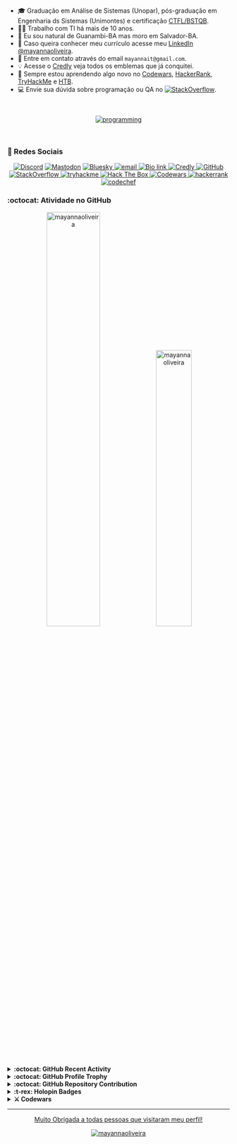 
- 🎓 Graduação em Análise de Sistemas (Unopar), pós-graduação em Engenharia ds Sistemas (Unimontes) e certificação [CTFL/BSTQB](https://bcr.bstqb.org.br/cert?field_certificado_numero_value=&field_certificado_nome_value=Mayanna+Silva+Oliveira).
- 🧑‍💻 Trabalho com TI há mais de 10 anos.
- 📍 Eu sou natural de Guanambi-BA mas moro em Salvador-BA.
- 📎 Caso queira conhecer meu currículo acesse meu [LinkedIn @mayannaoliveira](https://www.linkedin.com/in/mayannaoliveira/).
- 📧 Entre em contato através do email `mayannait@gmail.com`.
- 💡 Acesse o [Credly](credly-badges.md) veja todos os emblemas que já conquitei.
- 📓 Sempre estou aprendendo algo novo no [Codewars](https://www.codewars.com/users/mayannaoliveira), [HackerRank](https://www.hackerrank.com/profile/mayannait), [TryHackMe](https://tryhackme.com/p/mayannait) e [HTB](https://www.hackthebox.com/).
- 💻 Envie sua dúvida sobre programação ou QA no [![StackOverflow](https://img.shields.io/badge/Stack%20Overflow-F58025.svg?style=flat&logo=Stack-Overflow&logoColor=white)](https://stackoverflow.com/users/16884312/mayanna).
</br>

<!-- Skills em Programação -->
<p align="center">
  <a href="">
    <img alt="programming" src="https://skillicons.dev/icons?i=python,django,go,ruby,r,matlab,html,css,javascript,mongodb,postgres,mysql,cassandra,selenium,cypress,postman,linux,ubuntu,kali,bash,vscodium,npm,yarn,git&perline=8"/>
  </a>
</p>
</br>

### 🤝 Redes Sociais

<p align="center">
    <!-- Discord  -->
    <a href="https://discordapp.com/users/728043170226503721">
    <img alt="Discord" src="https://img.shields.io/badge/Discord-%235865F2.svg?style=flat&logo=discord&logoColor=white"/>
    </a>
    <!-- Mastodon -->
    ​ <a href="https://mastodon.social/@mayannaoliveira">
    <img alt="Mastodon" src="https://img.shields.io/badge/Mastodon-6364FF.svg?style=flat&logo=Mastodon&logoColor=white"/>
    </a> 
    <!-- Bluesky -->
    ​ <a href="https://bsky.app/profile/mayannaoliveira.bsky.social">
    <img alt="Bluesky" src="https://img.shields.io/badge/Bluesky-0285FF.svg?style=flat&logo=Bluesky&logoColor=white"/>
    </a>
    <!-- Email -->
     <a href=mailto:mayannait@gmail.com>
    <img alt="email" src="https://img.shields.io/badge/Gmail-EA4335.svg?style=flat&logo=Gmail&logoColor=white"/>
    </a>
    <!-- Bio link-->
     <a href="https://bio.link/mayanna">
    <img alt="Bio link" src="https://img.shields.io/badge/Bio%20Link-000000.svg?style=flat&logo=Bio-Link&logoColor=white"/>
    </a>
    <!-- Credly -->
     <a href="https://www.credly.com/users/mayannaoliveira/">
    <img alt="Credly" src="https://img.shields.io/badge/Credly-FF6B00.svg?style=flat&logo=Credly&logoColor=white"/>
    </a>
    <!-- GitHub -->
     <a href="https://github.com/mayannaoliveira">
    <img alt="GitHub" src="https://img.shields.io/badge/GitHub-181717.svg?style=flat&logo=GitHub&logoColor=white"/>
    </a>
    <!-- stackoverflow -->
     <a href="https://stackoverflow.com/users/16884312/mayanna">
    <img alt="StackOverflow" src="https://img.shields.io/badge/Stack%20Overflow-F58025.svg?style=flat&logo=Stack-Overflow&logoColor=white"/>
    </a>
    <a href="https://tryhackme.com/p/mayannait">
    <img src="https://img.shields.io/badge/TryHackMe-212C42?style=flat&logo=tryhackme&logoColor=white&link=https://tryhackme.com/p/mayannait" alt="tryhackme" />
    </a> 
    <a href="https://academy.hackthebox.com/">
    <img src="https://img.shields.io/badge/Hack%20The%20Box-9FEF00?style=flat&logo=HackTheBox&logoColor=white&link=https://academy.hackthebox.com/" alt="Hack The Box"/>
    </a>
    <a href="https://www.codewars.com/users/mayannaoliveira">
    <img src="https://img.shields.io/badge/Codewars-B1361E?style=flat&logo=codewars&logoColor=white&link=https://www.codewars.com/users/mayannaoliveira" alt="Codewars"/>
    </a>
     <a href="https://www.hackerrank.com/profile/mayannait">
    <img alt="hackerrank" src="https://img.shields.io/badge/-Hackerrank-00EA64?style=flat&logo=HackerRank&logoColor=white"/>
    </a>
  <a href="https://www.codechef.com/users/tower_boat_88">
    <img alt="codechef" src="https://img.shields.io/badge/CodeChef-5B4638.svg?style=flat&logo=CodeChef&logoColor=white"/>
    </a>
</p>

### :octocat: Atividade no GitHub

<!-- awesome github stats -->
<div class="row" align="center">
  <div class="column">
    <img src="https://awesome-github-stats.azurewebsites.net/user-stats/mayannaoliveira?cardType=github&theme=dark&preferLogin=false" alt="mayannaoliveira" style="width:49%">
    <img src="https://github-readme-stats.vercel.app/api/top-langs?username=mayannaoliveira&show_icons=true&theme=dark&locale=en&layout=compact" alt="mayannaoliveira" style="width:40%">
  </div>
</div>

</br>

<details close>
  <summary> <b> :octocat: GitHub Recent Activity </b> </summary>
</br>
<!--START_SECTION:activity-->
<!--END_SECTION:activity-->

<!--RECENT_ACTIVITY:start-->
<!--RECENT_ACTIVITY:last_update-->
</details>
 
<details close>
  <summary> <b> :octocat: GitHub Profile Trophy </b> </summary>
</br>
<div align="center">
  <img src="https://github-profile-trophy.vercel.app/?username=mayannaoliveira&column=3&margin-w=5&margin-h=5&theme=onedark" alt="github-profile-trophy"  />
</div>
</details>

  <details close>
  <summary> <b> :octocat: GitHub Repository Contribution</b> </summary>
</br>
  ​<a href="https://github-contributor-stats.vercel.app/api?username=mayannaoliveira">
    <img alt=" Repository Contribution Stats Card" src="https://github-contributor-stats.vercel.app/api?username=mayannaoliveira&hide=B&theme=onedark" style="width:45%"/>
    </a>
    <a href="https://github-readme-activity-graph.vercel.app/graph?username=mayannaoliveira&theme=merko" alt="github-readme-activity-graph">
    <img src="https://github-readme-activity-graph.vercel.app/graph?username=mayannaoliveira&theme=merko" alt="github-readme-activity-graph" style="width:40%"/>
  </a>
</details>

<!-- holopin -->
<details close>
  <summary> <b> :t-rex: Holopin Badges </b> </summary>
</br>
 
  ​<a href="https://holopin.io/@mayannaoliveira">
    <img alt="holopin" src="https://holopin.me/mayannaoliveira" />
  </a>
</details>

<!-- codewars -->
<details close>
  <summary> <b> ⚔️ Codewars </b> </summary>
</br>
<p align="center">
  ​<a href="https://www.codewars.com/users/mayannaoliveira">
    <img alt="codewar" src="https://github.r2v.ch/codewars?user=mayannaoliveira&top_languages=true"/>
</p>
</details>

---

<p align="center"> Muito Obrigada a todas pessoas que visitaram meu perfil! 
</br>

<p align="center"> <img src="https://komarev.com/ghpvc/?username=mayannaoliveira&label=Profile%20views&color=red&style=flat" alt="mayannaoliveira" /> </p>







 

